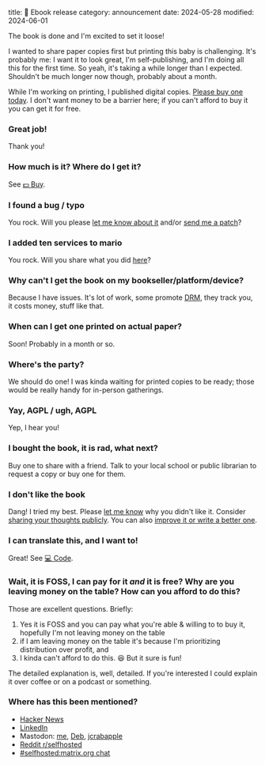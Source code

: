 title: 📖 Ebook release
category: announcement
date: 2024-05-28
modified: 2024-06-01

The book is done and I'm excited to set it loose!

I wanted to share paper copies first but printing this baby is challenging.
It's probably me: I want it to look great, I'm self-publishing, and I'm doing all this for the first time.
So yeah, it's taking a while longer than I expected.
Shouldn't be much longer now though, probably about a month.

While I'm working on printing, I published digital copies.
[Please buy one today]({filename}/pages/buy.md).
I don't want money to be a barrier here; if you can't afford to buy it you can get it for free.

### Great job!

Thank you!

### How much is it? Where do I get it?

See [💵 Buy]({filename}/pages/buy.md).

### I found a bug / typo

You rock.
Will you please [let me know about it]({filename}/pages/contact.md) and/or [send me a patch]({filename}/pages/code.md)?

### I added ten services to mario

You rock.
Will you share what you did [here](https://help.selfhostbook.com/t/extensions)?

### Why can't I get the book on my bookseller/platform/device?

Because I have issues.
It's lot of work, some promote [DRM](https://en.wikipedia.org/wiki/Digital_rights_management), they track you, it costs money, stuff like that.

### When can I get one printed on actual paper?

Soon!
Probably in a month or so.

### Where's the party?

We should do one!
I was kinda waiting for printed copies to be ready; those would be really handy for in-person gatherings.

### Yay, AGPL / ugh, AGPL

Yep, I hear you!

### I bought the book, it is rad, what next?

Buy one to share with a friend.
Talk to your local school or public librarian to request a copy or buy one for them.

### I don't like the book

Dang!
I tried my best.
Please [let me know]({filename}/pages/contact.md) why you didn't like it.
Consider [sharing your thoughts publicly](https://help.selfhostbook.com/t/reviews).
You can also [improve it or write a better one]({filename}/pages/code.md).

### I can translate this, and I want to!

Great!
See [💻 Code]({filename}/pages/code.md).

### Wait, it is FOSS, I can pay for it *and* it is free? Why are you leaving money on the table? How can you afford to do this?

Those are excellent questions.
Briefly:

1. Yes it is FOSS and you can pay what you're able & willing to to buy it, hopefully I'm not leaving money on the table
1. if I am leaving money on the table it's because I'm prioritizing distribution over profit, and
1. I kinda can't afford to do this. 😆 But it sure is fun!

The detailed explanation is, well, detailed.
If you're interested I could explain it over coffee or on a podcast or something.

### Where has this been mentioned?

* [Hacker News](https://news.ycombinator.com/item?id=40547357)
* [LinkedIn](https://www.linkedin.com/posts/chuckwolber_steadfast-self-hosting-rapid-rise-personal-activity-7202360270671814656-G9Ad)
* Mastodon: [me](https://fosstodon.org/@meonkeys/112534116393793870), [Deb](https://freeradical.zone/@baconandcoconut/112537718845451626), [jcrabapple](https://dmv.community/@jcrabapple/112543680946006130)
* [Reddit r/selfhosted](https://www.reddit.com/r/selfhosted/comments/1d5uzhz/i_wrote_a_book_about_selfhosting_for_a_small/)
* [#selfhosted:matrix.org chat](https://matrix.to/#/!IwubhcevMjjvNFdtfN:matrix.org/$o_LHAevL00Ai_8Tnxo_uG7LsZsZLW_WGP6qaBB19drQ?via=matrix.org&via=envs.net&via=tchncs.de)
